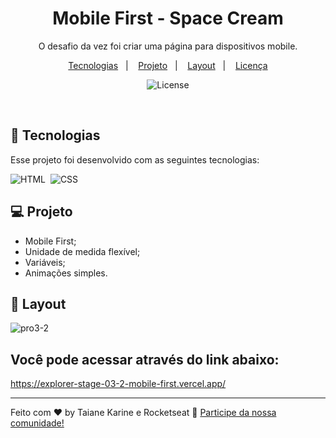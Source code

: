 <h1 align="center"> Mobile First - Space Cream </h1>

<p align="center">
O desafio da vez foi criar uma página para dispositivos mobile.
</p>

<p align="center">
  <a href="#-tecnologias">Tecnologias</a>&nbsp;&nbsp;&nbsp;|&nbsp;&nbsp;&nbsp;
  <a href="#-projeto">Projeto</a>&nbsp;&nbsp;&nbsp;|&nbsp;&nbsp;&nbsp;
  <a href="#-layout">Layout</a>&nbsp;&nbsp;&nbsp;|&nbsp;&nbsp;&nbsp;
  <a href="#memo-licença">Licença</a>
</p>

<p align="center">
  <img alt="License" src="https://img.shields.io/static/v1?label=license&message=MIT&color=49AA26&labelColor=000000">
</p>

<br>

## 🚀 Tecnologias

Esse projeto foi desenvolvido com as seguintes tecnologias:

![HTML](https://img.shields.io/badge/-HTML-05122A?style=flat&logo=HTML5)&nbsp;
![CSS](https://img.shields.io/badge/-CSS-05122A?style=flat&logo=CSS3&logoColor=1572B6)&nbsp;

## 💻 Projeto

- Mobile First;
- Unidade de medida flexível;
- Variáveis;
- Animações simples.


## 🔖 Layout

![pro3-2](https://user-images.githubusercontent.com/94652702/200231557-f990270b-2964-4dea-9ba0-33f014571e89.png)

## Você pode acessar através do link abaixo:
https://explorer-stage-03-2-mobile-first.vercel.app/

---

Feito com ♥ by Taiane Karine e Rocketseat :wave: [Participe da nossa comunidade!](https://discord.gg/rocketseat)
